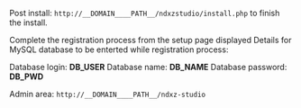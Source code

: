 Post install: `http://__DOMAIN____PATH__/ndxzstudio/install.php` to finish the install.

Complete the registration process from the setup page displayed
Details for MySQL database to be enterted while registration process:

Database login:    __DB_USER__
Database name:     __DB_NAME__
Database password: __DB_PWD__

Admin area: `http://__DOMAIN____PATH__/ndxz-studio`

